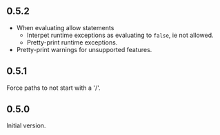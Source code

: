 ## 0.5.2

* When evaluating allow statements
  * Interpet runtime exceptions as evaluating to `false`, ie not allowed.
  * Pretty-print runtime exceptions.
* Pretty-print warnings for unsupported features.

## 0.5.1

Force paths to not start with a '/'.

## 0.5.0

Initial version.
